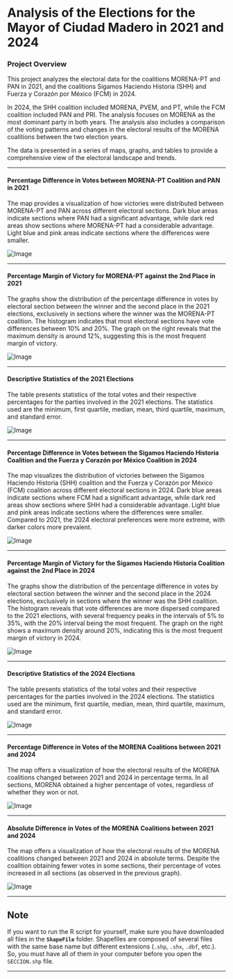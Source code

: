 # Analysis of the Elections for the Mayor of Ciudad Madero in 2021 and 2024

### Project Overview

This project analyzes the electoral data for the coalitions MORENA-PT and PAN in 2021, and the coalitions Sigamos Haciendo Historia (SHH) and Fuerza y Corazón por México (FCM) in 2024. 

In 2024, the SHH coalition included MORENA, PVEM, and PT, while the FCM coalition included PAN and PRI. The analysis focuses on MORENA as the most dominant party in both years. The analysis also includes a comparison of the voting patterns and changes in the electoral results of the MORENA coalitions between the two election years. 

The data is presented in a series of maps, graphs, and tables to provide a comprehensive view of the electoral landscape and trends.

---

#### Percentage Difference in Votes between MORENA-PT Coalition and PAN in 2021

The map provides a visualization of how victories were distributed between MORENA-PT and PAN across different electoral sections. Dark blue areas indicate sections where PAN had a significant advantage, while dark red areas show sections where MORENA-PT had a considerable advantage. Light blue and pink areas indicate sections where the differences were smaller.

![Image](https://github.com/SebasRhoadsAvila/Political-Analysis/blob/main/EleccionesCiudadMadero/Images/Imagen1.png)

---

#### Percentage Margin of Victory for MORENA-PT against the 2nd Place in 2021

The graphs show the distribution of the percentage difference in votes by electoral section between the winner and the second place in the 2021 elections, exclusively in sections where the winner was the MORENA-PT coalition. The histogram indicates that most electoral sections have vote differences between 10% and 20%. The graph on the right reveals that the maximum density is around 12%, suggesting this is the most frequent margin of victory.

![Image](https://github.com/SebasRhoadsAvila/Political-Analysis/blob/main/EleccionesCiudadMadero/Images/Imagen2.png)

---

#### Descriptive Statistics of the 2021 Elections

The table presents statistics of the total votes and their respective percentages for the parties involved in the 2021 elections. The statistics used are the minimum, first quartile, median, mean, third quartile, maximum, and standard error.

![Image](https://github.com/SebasRhoadsAvila/Political-Analysis/blob/main/EleccionesCiudadMadero/Images/Imagen3.png)

---

#### Percentage Difference in Votes between the Sigamos Haciendo Historia Coalition and the Fuerza y Corazón por México Coalition in 2024

The map visualizes the distribution of victories between the Sigamos Haciendo Historia (SHH) coalition and the Fuerza y Corazón por México (FCM) coalition across different electoral sections in 2024. Dark blue areas indicate sections where FCM had a significant advantage, while dark red areas show sections where SHH had a considerable advantage. Light blue and pink areas indicate sections where the differences were smaller. Compared to 2021, the 2024 electoral preferences were more extreme, with darker colors more prevalent.

![Image](https://github.com/SebasRhoadsAvila/Political-Analysis/blob/main/EleccionesCiudadMadero/Images/Imagen4.png)

---

#### Percentage Margin of Victory for the Sigamos Haciendo Historia Coalition against the 2nd Place in 2024

The graphs show the distribution of the percentage difference in votes by electoral section between the winner and the second place in the 2024 elections, exclusively in sections where the winner was the SHH coalition. The histogram reveals that vote differences are more dispersed compared to the 2021 elections, with several frequency peaks in the intervals of 5% to 35%, with the 20% interval being the most frequent. The graph on the right shows a maximum density around 20%, indicating this is the most frequent margin of victory in 2024.

![Image](https://github.com/SebasRhoadsAvila/Political-Analysis/blob/main/EleccionesCiudadMadero/Images/imagen5.png)

---

#### Descriptive Statistics of the 2024 Elections

The table presents statistics of the total votes and their respective percentages for the parties involved in the 2024 elections. The statistics used are the minimum, first quartile, median, mean, third quartile, maximum, and standard error.

![Image](https://github.com/SebasRhoadsAvila/Political-Analysis/blob/main/EleccionesCiudadMadero/Images/Imagen6.png)

---

#### Percentage Difference in Votes of the MORENA Coalitions between 2021 and 2024

The map offers a visualization of how the electoral results of the MORENA coalitions changed between 2021 and 2024 in percentage terms. In all sections, MORENA obtained a higher percentage of votes, regardless of whether they won or not.

![Image](https://github.com/SebasRhoadsAvila/Political-Analysis/blob/main/EleccionesCiudadMadero/Images/Imagen7.png)

---

#### Absolute Difference in Votes of the MORENA Coalitions between 2021 and 2024

The map offers a visualization of how the electoral results of the MORENA coalitions changed between 2021 and 2024 in absolute terms. Despite the coalition obtaining fewer votes in some sections, their percentage of votes increased in all sections (as observed in the previous graph).

![Image](https://github.com/SebasRhoadsAvila/Political-Analysis/blob/main/EleccionesCiudadMadero/Images/Imagen8.png)

---

## Note

If you want to run the R script for yourself, make sure you have downloaded all files in the **`ShapeFile`** folder. Shapefiles are composed of several files with the same base name but different extensions (`.shp`, `.shx`, `.dbf`, etc.). So, you must have all of them in your computer before you open the `SECCION.shp` file.

---


